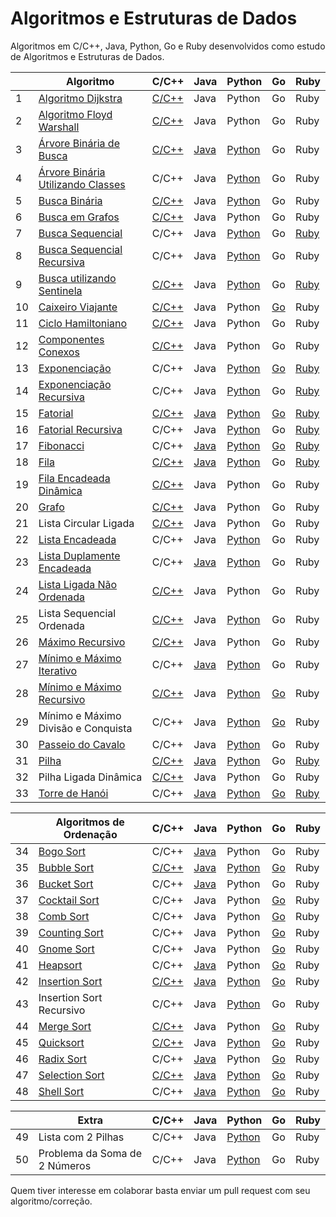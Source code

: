 # Algoritmos e Estruturas de Dados

Algoritmos em C/C++, Java, Python, Go e Ruby desenvolvidos como estudo de Algoritmos e Estruturas de Dados.

|    | Algoritmo                           | C/C++ | Java | Python | Go | Ruby |
|----|-------------------------------------|-------|------|--------|----|------|
| 1  | [Algoritmo Dijkstra][1]                  | [C/C++](/C/AlgoritmoDijkstra.c) | Java | Python | Go | Ruby | Ruby |
| 2  | [Algoritmo Floyd Warshall][2]             | [C/C++](/C/AlgoritmoFloydWarshall.c) | Java | Python | Go | Ruby | Ruby |
| 3  | [Árvore Binária de Busca][3]              | [C/C++](/C/ArvoreBinariaDeBusca.c) | [Java](/Java/ArvoreDeBuscaBinaria.java) | [Python](/Python/ArvoreBinariaDeBusca.py) | Go | Ruby | Ruby |
| 4  | [Árvore Binária Utilizando Classes][4]   | C/C++ | Java | [Python](/Python/BinaryTree.py) | Go | Ruby |
| 5  | [Busca Binária][5]                       | [C/C++](/C/BinarySearch.cpp) | Java | [Python](/Python/BuscaBinaria.py) | Go | Ruby |
| 6  | [Busca em Grafos][6]                      | [C/C++](/C/BuscaEmGrafo.c) | Java | Python | Go | Ruby |
| 7  | [Busca Sequencial][7]                    | C/C++ | Java | [Python](/Python/BuscaSequencial.py) | Go | [Ruby](/Ruby/BuscaSequencial.rb) |
| 8  | [Busca Sequencial Recursiva][8]          | C/C++ | Java | [Python](/Python/BuscaSequencialRecursiva.py) | Go | Ruby |
| 9  | [Busca utilizando Sentinela][9]          | [C/C++](/C/BuscaSentinela.c) | Java | [Python](/Python/BuscaSentinela.py) | Go | [Ruby](/Ruby/BuscaSentinela.rb) |
| 10 | [Caixeiro Viajante][10]                   | [C/C++](/C/CaixeiroViajante.c) | Java | Python | [Go](/GoLang/caixeiroviajante/caixeiroviajante.go) | Ruby |
| 11 | [Ciclo Hamiltoniano][11]                  | [C/C++](/C/CicloHamiltoniano.c) | Java | Python | Go | Ruby |
| 12 | [Componentes Conexos][12]                 | [C/C++](/C/ComponentesConexos.c) | Java | Python | Go | Ruby |
| 13 | [Exponenciação][13]                       | C/C++ | Java | [Python](/Python/Exponenciacao.py) | [Go](/GoLang/exponenciacao/exponenciacao.go) | [Ruby](/Ruby/Exponenciacao.rb) |
| 14 | [Exponenciação Recursiva][14]             | C/C++ | Java | [Python](/Python/ExponenciacaoRecursiva.py) | Go | [Ruby](/Ruby/ExponenciacaoRecursiva.rb) |
| 15 | [Fatorial][15]                            | [C/C++](/C/Fatorial.c) | [Java](/Java/Fatorial.java) | [Python](/Python/Fatorial.py) | [Go](/GoLang/fatorial/fatorial.go) | [Ruby](/Ruby/Fatorial.rb) |
| 16 | [Fatorial Recursiva][16]                  | C/C++ | Java | [Python](/Python/FatorialRecursiva.py) | Go | [Ruby](/Ruby/Fatorial.rb) |
| 17 | [Fibonacci][17]                           | C/C++ | [Java](/Java/Fibonacci.java) | [Python](/Python/Fibonacci.py) | [Go](/GoLang/fibonacci/fibonacci.go) | [Ruby](/Ruby/Fibonacci.rb) |
| 18 | [Fila][18]                                | [C/C++](/C/Fila.c) | [Java](/Java/Fila.java) | [Python](/Python/Fila.py) | Go | [Ruby](/Ruby/Fila.rb) |
| 19 | [Fila Encadeada Dinâmica][19]             | [C/C++](/C/FilaEncadeadaDinamica.c) | Java | Python | Go | Ruby |
| 20 | [Grafo][20]                               | [C/C++](/C/Grafos.c) | Java | Python | Go | Ruby |
| 21 | Lista Circular Ligada               | [C/C++](/C/ListaCircularLigada.c) | Java | Python | Go | Ruby |
| 22 | [Lista Encadeada][22]                     | C/C++ | Java | [Python](/Python/ListaEncadeada.py) | Go | Ruby |
| 23 | [Lista Duplamente Encadeada][23]          | C/C++ | [Java](/Java/ListaDuplamenteEncadeada.java) | [Python](/Python/ListaDuplamenteEncadeada.py) | Go | Ruby |
| 24 | [Lista Ligada Não Ordenada][24]           | [C/C++](/C/ListaLigadaNaoOrdenada.c) | Java | Python | Go | Ruby |
| 25 | Lista Sequencial Ordenada           | [C/C++](/C/ListaSequencialOrdenada.c) | Java | [Python](/Python/ListaSequencialOrdenada.py) | Go | Ruby |
| 26 | [Máximo Recursivo][26]                    | [C/C++](/C/MaxRecursivo.c) | Java | Python | Go | Ruby |
| 27 | [Mínimo e Máximo Iterativo][27]           | C/C++ | [Java](/Java/MaxMinArray.java) | [Python](/Python/MinMaxIterativo.py) | Go | Ruby |
| 28 | [Mínimo e Máximo Recursivo][28]           | [C/C++](/C/MaxMinRecursivo.c) | Java | [Python](/Python/MaxMinRecursivo.py) | [Go](/GoLang/maximominimo/MaximoMinimo.go) | Ruby |
| 29 | Mínimo e Máximo Divisão e Conquista | C/C++ | Java | [Python](/Python/MaxRecursivoDC.py) | [Go](/GoLang/maximominimo/MaximoMinimo.go) | Ruby |
| 30 | [Passeio do Cavalo][30]                   | C/C++ | Java | [Python](/Python/PasseioDoCavalo.py) | Go | Ruby |
| 31 | [Pilha][31]                               | [C/C++](/C/Pilha.c) | [Java](/Java/Pilha.java) | [Python](/Python/Pilha.py) | Go | [Ruby](/Ruby/Pilha.rb) |
| 32 | Pilha Ligada Dinâmica               | [C/C++](/C/PilhaLigadaDinamica.c) | Java | Python | Go | Ruby |
| 33 | [Torre de Hanói][33]                      | C/C++ | [Java](/Java/TorreDeHanoi.java) | [Python](/Python/TorreDeHanoi.py) | [Go](/GoLang/hanoi/hanoi.go) | [Ruby](/Ruby/Hanoi.rb) |

|    | Algoritmos de Ordenação             | C/C++ | Java | Python | Go | Ruby |
|----|-------------------------------------|-------|------|--------|----|------|
| 34 | [Bogo Sort][34]                     | C/C++ | [Java](/Java/BogoSort.java) | Python | Go | Ruby |
| 35 | [Bubble Sort][35]                         | [C/C++](/C/BubbleSort.cpp) | [Java](/Java/BubbleSort.java) | [Python](/Python/BubbleSort.py) | [Go](/GoLang/bubbleSort/bubbleSort.go) | Ruby |
| 36 | [Bucket Sort][36]                     | C/C++ | [Java](/Java/BucketSort.java) | Python | Go | Ruby |
| 37 | [Cocktail Sort][37]                       | C/C++ | Java | Python | [Go](/GoLang/cocktailsort/cocktailsort.go) | Ruby |
| 38 | [Comb Sort][38]                           | C/C++ | Java | Python | [Go](/GoLang/combsort/combsort.go) | Ruby |
| 39 | [Counting Sort][39]                       | C/C++ | Java | Python | [Go](/GoLang/countingsort/countingsort.go) | Ruby |
| 40 | [Gnome Sort][40]                          | C/C++ | Java | Python | [Go](/GoLang/gnomesort/gnomesort.go) | Ruby |
| 41 | [Heapsort][41]                            | C/C++ | [Java](/Java/HeapSort.java) | Python | [Go](/GoLang/heapsort/heapsort.go) | Ruby |
| 42 | [Insertion Sort][42]                      | [C/C++](/C/InsertionSort.cpp) | [Java](/Java/InsertionSort.java) | [Python](/Python/InsertionSortIterativo.py) | [Go](/GoLang/insertionsort/insertionsort.go) | Ruby |
| 43 | Insertion Sort Recursivo            | C/C++ | Java | [Python](/Python/InsertionSortRecursivo.py) | Go | Ruby |
| 44 | [Merge Sort][44]                          | [C/C++](/C/MergeSort.c) | Java | Python | [Go](/GoLang/mergesort/mergesort.go) | Ruby |
| 45 | [Quicksort][45]                           | [C/C++](/C/QuickSort.cpp) | Java | [Python](/Python/QuickSort.py) | [Go](/GoLang/quicksort/quicksort.go) | Ruby |
| 46 | [Radix Sort][46]                          | C/C++ | [Java](/Java/RadixSort.java) | Python | [Go](/GoLang/radixsort/radixsort.go) | Ruby |
| 47 | [Selection Sort][47]                      | [C/C++](/C/SelectionSort.cpp) | [Java](/Java/SelectionSort.java) | [Python](/Python/SelectionSort.py) | [Go](/GoLang/selectionsort/selectionsort.go) | Ruby |
| 48 | [Shell Sort][48]                          | C/C++ | [Java](/Java/ShellSort.java) | [Python](/Python/shellSort.py) | [Go](/GoLang/shellsort/shellsort.go) | Ruby |

|    | Extra                               | C/C++ | Java | Python | Go | Ruby |
|----|-------------------------------------|-------|------|--------|----|------|
| 49 | Lista com 2 Pilhas                  | C/C++ | Java | [Python](/Python/ListaComPilhas.py) | Go | Ruby |
| 50 | Problema da Soma de 2 Números       | C/C++ | Java | [Python](/Python/Soma2Numeros.py) | Go | Ruby |

Quem tiver interesse em colaborar basta enviar um pull request com seu algoritmo/correção.

[1]: https://pt.wikipedia.org/wiki/Algoritmo_de_Dijkstra
[2]: https://pt.wikipedia.org/wiki/Algoritmo_de_Floyd-Warshall
[3]: https://pt.wikipedia.org/wiki/%C3%81rvore_bin%C3%A1ria_de_busca
[4]: https://pt.wikipedia.org/wiki/%C3%81rvore_bin%C3%A1ria
[5]: https://www.ime.usp.br/~pf/analise_de_algoritmos/aulas/binarysearch.html
[6]: http://www.professeurs.polymtl.ca/michel.gagnon/Disciplinas/Bac/Grafos/Busca/busca.html
[7]: https://pt.wikipedia.org/wiki/Busca_linear
[8]: https://pt.wikipedia.org/wiki/Busca_linear
[9]: https://updatedcode.wordpress.com/2015/06/16/busca-sequencial-com-sentinela/
[10]: https://pt.wikipedia.org/wiki/Problema_do_caixeiro-viajante
[11]: https://pt.wikipedia.org/wiki/Caminho_hamiltoniano
[12]: https://www.ime.usp.br/~pf/algoritmos_para_grafos/aulas/components.html
[13]: https://pt.wikipedia.org/wiki/Exponencia%C3%A7%C3%A3o
[14]: https://pt.wikipedia.org/wiki/Exponencia%C3%A7%C3%A3o
[15]: https://pt.wikipedia.org/wiki/Fatorial
[16]: https://pt.wikipedia.org/wiki/Fatorial
[17]: https://pt.wikipedia.org/wiki/Sequ%C3%AAncia_de_Fibonacci
[18]: https://pt.wikipedia.org/wiki/FIFO
[19]: https://www.ime.usp.br/~pf/algoritmos/aulas/lista.html
[20]: https://pt.wikipedia.org/wiki/Teoria_dos_grafos
[22]: https://pt.wikipedia.org/wiki/Lista_ligada
[23]: https://pt.wikipedia.org/wiki/Lista_duplamente_ligada
[24]: https://www.ime.usp.br/~pf/algoritmos/aulas/lista.html
[26]: https://www.ime.usp.br/~pf/algoritmos/aulas/recu.html
[27]: https://www.ime.usp.br/~pf/algoritmos/aulas/recu.html
[28]: https://www.ime.usp.br/~pf/algoritmos/aulas/recu.html
[30]: https://pt.wikipedia.org/wiki/Problema_do_cavalo
[31]: https://pt.wikipedia.org/wiki/LIFO
[33]: https://pt.wikipedia.org/wiki/Torre_de_Han%C3%B3i
[34]: https://pt.wikipedia.org/wiki/Bogosort
[35]: https://pt.wikipedia.org/wiki/Bubble_sort
[36]: https://pt.wikipedia.org/wiki/Bucket_sort
[37]: https://pt.wikipedia.org/wiki/Cocktail_sort
[38]: https://pt.wikipedia.org/wiki/Comb_sort
[39]: https://pt.wikipedia.org/wiki/Counting_sort
[40]: https://pt.wikipedia.org/wiki/Gnome_sort
[41]: https://pt.wikipedia.org/wiki/Heapsort
[42]: https://pt.wikipedia.org/wiki/Insertion_sort
[44]: https://pt.wikipedia.org/wiki/Merge_sort
[45]: https://pt.wikipedia.org/wiki/Quicksort
[46]: https://pt.wikipedia.org/wiki/Radix_sort
[47]: https://pt.wikipedia.org/wiki/Selection_sort
[48]: https://pt.wikipedia.org/wiki/Shell_sort
